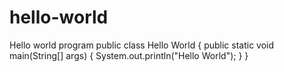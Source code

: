 # hello-world
Hello world program
public class Hello World {
	public static void main(String[] args) {
  System.out.println("Hello World");
}
}
